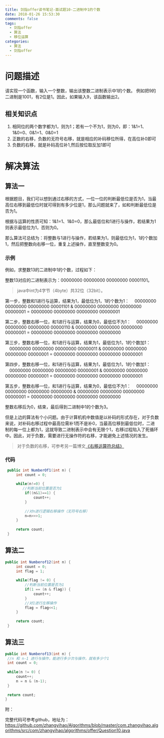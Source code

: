 ```yaml
---
title: 剑指offer读书笔记-面试题10-二进制中1的个数
date: 2018-01-26 15:53:30 
comments: false
tags:
  - 剑指offer
  - 算法
  - 移位运算
categories:
  - 算法
  - 剑指offer
---
```


# 问题描述 #

请实现一个函数，输入一个整数，输出该整数二进制表示中1的个数。
例如把9的二进制是1001，有2位是1。因此，如果输入9，该函数输出2。

## 相关知识点 ##

1. 相同位的两个数字都为1，则为1；若有一个不为1，则为0，即：1&1=1、1&0=0、0&1=1、0&0=1
2. 正数的右移，负数的无符号右移，就是相应的补码移位所得，在高位补0即可
3. 负数的右移，就是补码高位补1,然后按位取反加1即可

# 解决算法 #

## 算法一 ##

根据题目，我们可以想到通过右移的方式，一位一位的判断最低位是否为1，当最高位右移到最低位时就可得到有多少位是1，那么问题就来了，如和判断最低位是否为1。

根据与运算的性质可知：1&1=1、1&0=0，那么最低位和1进行与操作，若结果为1则表示最低位为1，否则为0。

那么算法可总结为：将整数与1进行与操作，若结果为1，则最低位为1，1的个数加1，然后把整数向右移一位，重复上述操作，直至整数变为0。

### 示例 ###

例如，求整数13的二进制中1的个数，过程如下：

整数13对应的二进制表示为：00000000 00000000 00000000 00001101。 

> java中int为4字节（4byte）共32位（32bit）。

第一步，整数和1进行与运算，结果为1，最低位为1，1的个数为1：
　00000000 00000000 00000000 00001101
& 00000000 00000000 00000000 00000001
= 00000000 00000000 00000000 00000001

第二步，整数右移一位，和1进行与运算，结果为0，最低位不为1：
　00000000 00000000 00000000 00000110
& 00000000 00000000 00000000 00000001
= 00000000 00000000 00000000 00000000

第三步，整数右移一位，和1进行与运算，结果为1，最低位为1，1的个数加1：
　00000000 00000000 00000000 00000011
& 00000000 00000000 00000000 00000001
= 00000000 00000000 00000000 00000001

第四步，整数右移一位，和1进行与运算，结果为1，最低位为1，1的个数加1：
　00000000 00000000 00000000 00000001
& 00000000 00000000 00000000 00000001
= 00000000 00000000 00000000 00000001

第五步，整数右移一位，和1进行与运算，结果为0，最低位不为1：
　00000000 00000000 00000000 00000000
& 00000000 00000000 00000000 00000001
= 00000000 00000000 00000000 00000000

整数右移后为0，结束，最后得到二进制中1的个数为3。

但是上边的算法有个小问题。由于计算机机中数值是以补码的形式存在，对于负数来说，对补码右移过程中最高位需补1而不是补0，当最高位移到最低位时，二进制的每一位上都为1，这就导致二进制表示中会有无限个1，右移过程陷入了死循环中。因此，对于负数，需要进行无操作符的右移，才能避免上述情况的发生。

> 对于负数的右移，可参考另一篇博文[《右移运算符总结》](http://zhangyida.cn/2018/01/23/%E5%89%91%E6%8C%87offer%E8%AF%BB%E4%B9%A6%E7%AC%94%E8%AE%B0-%E9%9D%A2%E8%AF%95%E9%A2%989-%E6%96%90%E6%B3%A2%E9%82%A3%E5%A5%91%E6%95%B0%E5%88%97%E9%97%AE%E9%A2%98/)

### 代码 ###

```java
 public int NumberOf1(int n) {
	 int count = 0;
	 
	 while(n!=0) {
		//判断当前位置是否为1
		 if((n&1)==1) {
			 count++;
		 }
		 
		 //对n进行逻辑右移操作（无符号右移）
		 n=n>>>1;
	 }
	 
	 return count;
 }
```


## 算法二 ##


```java
public int Numberof12(int n) {
	 int count = 0;
	 int flag = 1;
	 
	 while(flag != 0) {
		 //判断当前位置是否为1
		 if(1 == (n & flag)) {
			 count++;
		 }
		 //对1进行左移操作
		 flag = flag<<1;
	 }
	 
	 return count;
 }
```

## 算法三 ##

```java
public int Numberof13(int n) {
 //n 和 n-1 进行与操作，能进行多少次与操作，就有多少个1
 int count = 0;
 
 while(n != 0) {
	 count++;
	 n = n & (n-1);
 }
	 
 return count;
}
```

附：

完整代码可参考github，地址为：
https://github.com/zhangyihao/Algorithms/blob/master/com.zhangyihao.algorithms/src/com/zhangyihao/algorithms/offer/Question10.java